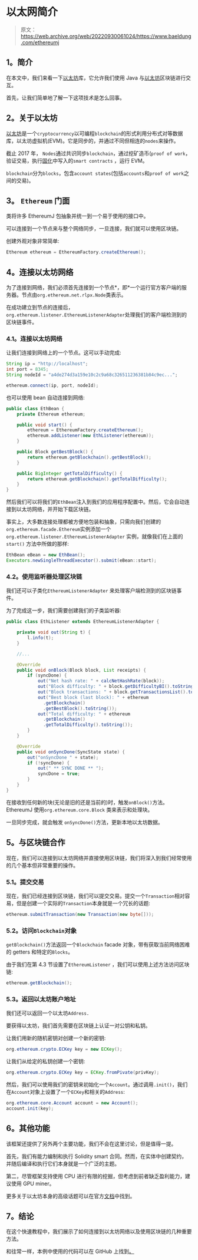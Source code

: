 # 以太网简介

> 原文：<https://web.archive.org/web/20220930061024/https://www.baeldung.com/ethereumj>

## 1。简介

在本文中，我们来看一下[以太坊](https://web.archive.org/web/20221208143919/https://github.com/ethereum/ethereumj)库，它允许我们使用 Java 与[以太坊](https://web.archive.org/web/20221208143919/https://www.ethereum.org/)区块链进行交互。

首先，让我们简单地了解一下这项技术是怎么回事。

## 2。关于以太坊

[以太坊](https://web.archive.org/web/20221208143919/https://www.ethereum.org/)是一个`cryptocurrency`以可编程`blockchain`的形式利用分布式对等数据库，以太坊虚拟机(EVM)。它是同步的，并通过不同但相连的`nodes`来操作。

截止 2017 年， `Nodes`通过共识同步`blockchain`，通过挖矿造币(`proof of work`，验证交易，执行[固化](https://web.archive.org/web/20221208143919/https://solidity.readthedocs.io/en/develop/)中写入的`smart contracts` ，运行 EVM。

`blockchain`分为`blocks`，包含`account states`(包括`accounts`和`proof of work`之间的交易)。

## 3。 `Ethereum` 门面

类将许多 EthereumJ 包抽象并统一到一个易于使用的接口中。

可以连接到一个节点来与整个网络同步，一旦连接，我们就可以使用区块链。

创建外观对象非常简单:

```java
Ethereum ethereum = EthereumFactory.createEthereum();
```

## 4。连接以太坊网络

为了连接到网络，我们必须首先连接到一个节点*，即*一个运行官方客户端的服务器。节点由`org.ethereum.net.rlpx.Node`类表示。

在成功建立到节点的连接后，`org.ethereum.listener.EthereumListenerAdapter`处理我们的客户端检测到的区块链事件。

### 4.1。连接以太坊网络

让我们连接到网络上的一个节点。这可以手动完成:

```java
String ip = "http://localhost";
int port = 8345;
String nodeId = "a4de274d3a159e10c2c9a68c326511236381b84c9ec...";

ethereum.connect(ip, port, nodeId);
```

也可以使用 bean 自动连接到网络:

```java
public class EthBean {
    private Ethereum ethereum;

    public void start() {
        ethereum = EthereumFactory.createEthereum();
        ethereum.addListener(new EthListener(ethereum));
    }

    public Block getBestBlock() {
        return ethereum.getBlockchain().getBestBlock();
    }

    public BigInteger getTotalDifficulty() {
        return ethereum.getBlockchain().getTotalDifficulty();
    }
}
```

然后我们可以将我们的`EthBean`注入到我们的应用程序配置中。然后，它会自动连接到以太坊网络，并开始下载区块链。

事实上，大多数连接处理都被方便地包装和抽象，只需向我们创建的`org.ethereum.facade.Ethereum`实例添加一个`org.ethereum.listener.EthereumListenerAdapter` 实例，就像我们在上面的 `start()` 方法中所做的那样:

```java
EthBean eBean = new EthBean();
Executors.newSingleThreadExecutor().submit(eBean::start); 
```

### 4.2。使用监听器处理区块链

我们还可以子类化`EthereumListenerAdapter` 来处理客户端检测到的区块链事件。

为了完成这一步，我们需要创建我们的子类监听器:

```java
public class EthListener extends EthereumListenerAdapter {

    private void out(String t) {
        l.info(t);
    }

    //...

    @Override
    public void onBlock(Block block, List receipts) {
        if (syncDone) {
            out("Net hash rate: " + calcNetHashRate(block));
            out("Block difficulty: " + block.getDifficultyBI().toString());
            out("Block transactions: " + block.getTransactionsList().toString());
            out("Best block (last block): " + ethereum
              .getBlockchain()
              .getBestBlock().toString());
            out("Total difficulty: " + ethereum
              .getBlockchain()
              .getTotalDifficulty().toString());
        }
    }

    @Override
    public void onSyncDone(SyncState state) {
        out("onSyncDone " + state);
        if (!syncDone) {
            out(" ** SYNC DONE ** ");
            syncDone = true;
        }
    }
} 
```

在接收到任何新的块(无论是旧的还是当前的)时，触发`onBlock()`方法。EthereumJ 使用``org.ethereum.core.Block`` 类来表示和处理块。

一旦同步完成，就会触发 `onSyncDone()`方法，更新本地以太坊数据。

## 5。与区块链合作

现在，我们可以连接到以太坊网络并直接使用区块链，我们将深入到我们经常使用的几个基本但非常重要的操作。

### 5.1。提交交易

现在，我们已经连接到区块链，我们可以提交交易。提交一个`Transaction`相对容易，但是创建一个实际的`Transaction`本身就是一个冗长的话题:

```java
ethereum.submitTransaction(new Transaction(new byte[]));
```

### 5.2。访问`Blockchain`对象

`getBlockchain()`方法返回一个`Blockchain` facade 对象，带有获取当前网络困难的 getters 和特定的`Blocks`。

由于我们在第 4.3 节设置了`EthereumListener` ，我们可以使用上述方法访问区块链:

```java
ethereum.getBlockchain(); 
```

### 5.3。返回以太坊账户地址

我们还可以返回一个以太坊`Address.`

要获得以太坊，我们首先需要在区块链上认证一对公钥和私钥。

让我们用新的随机密钥对创建一个新的密钥:

```java
org.ethereum.crypto.ECKey key = new ECKey(); 
```

让我们从给定的私钥创建一个密钥:

```java
org.ethereum.crypto.ECKey key = ECKey.fromPivate(privKey);
```

然后，我们可以使用我们的密钥来初始化一个`Account`。通过调用`.init()`，我们在`Account`对象上设置了一个`ECKey`和相关的`Address`:

```java
org.ethereum.core.Account account = new Account();
account.init(key);
```

## 6。其他功能

该框架还提供了另外两个主要功能，我们不会在这里讨论，但是值得一提。

首先，我们有能力编制和执行 Solidity smart 合同。然而，在实体中创建契约，并随后编译和执行它们本身就是一个广泛的主题。

第二，尽管框架支持使用 CPU 进行有限的挖掘，但考虑到前者缺乏盈利能力，建议使用 GPU miner。

更多关于以太坊本身的高级话题可以在官方[文档](https://web.archive.org/web/20221208143919/https://www.ethereum.org/developers/)中找到。

## 7。结论

在这个快速教程中，我们展示了如何连接到以太坊网络以及使用区块链的几种重要方法。

和往常一样，本例中使用的代码可以在 GitHub 上找到[。](https://web.archive.org/web/20221208143919/https://github.com/eugenp/tutorials/tree/master/ethereum)